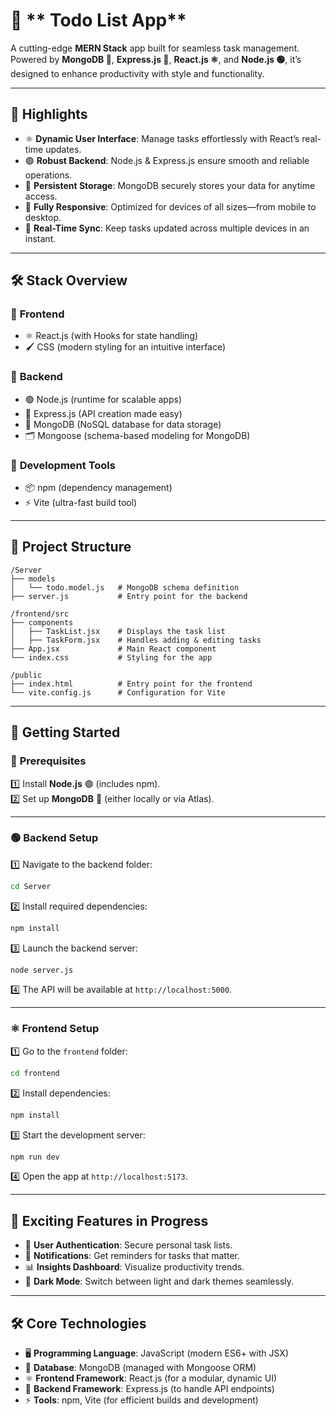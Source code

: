 # 📝 ** Todo List App**

A cutting-edge **MERN Stack** app built for seamless task management. Powered by **MongoDB 🌱**, **Express.js 🚀**, **React.js ⚛️**, and **Node.js 🟢**, it’s designed to enhance productivity with style and functionality.  

---

## 🌟 **Highlights**

- ⚛️ **Dynamic User Interface**: Manage tasks effortlessly with React’s real-time updates.  
- 🟢 **Robust Backend**: Node.js & Express.js ensure smooth and reliable operations.  
- 🌱 **Persistent Storage**: MongoDB securely stores your data for anytime access.  
- 📱 **Fully Responsive**: Optimized for devices of all sizes—from mobile to desktop.  
- 🔄 **Real-Time Sync**: Keep tasks updated across multiple devices in an instant.  

---

## 🛠️ **Stack Overview**

### 🎨 **Frontend**  
- ⚛️ React.js (with Hooks for state handling)  
- 🖌️ CSS (modern styling for an intuitive interface)  

### 🚀 **Backend**  
- 🟢 Node.js (runtime for scalable apps)  
- 🌟 Express.js (API creation made easy)  
- 🌱 MongoDB (NoSQL database for data storage)  
- 🗂️ Mongoose (schema-based modeling for MongoDB)  

### 🔧 **Development Tools**  
- 📦 npm (dependency management)  
- ⚡ Vite (ultra-fast build tool)  

---

## 📁 **Project Structure**

```plaintext
/Server  
├── models  
│   └── todo.model.js   # MongoDB schema definition  
├── server.js           # Entry point for the backend  

/frontend/src  
├── components  
│   ├── TaskList.jsx    # Displays the task list  
│   ├── TaskForm.jsx    # Handles adding & editing tasks  
├── App.jsx             # Main React component  
└── index.css           # Styling for the app  

/public  
├── index.html          # Entry point for the frontend  
└── vite.config.js      # Configuration for Vite  
```  

---

## 🚀 **Getting Started**

### 🧰 **Prerequisites**

1️⃣ Install **Node.js** 🟢 (includes npm).  
2️⃣ Set up **MongoDB** 🌱 (either locally or via Atlas).  

---

### 🟢 **Backend Setup**

1️⃣ Navigate to the backend folder:  
```bash  
cd Server  
```  

2️⃣ Install required dependencies:  
```bash  
npm install  
```  

3️⃣ Launch the backend server:  
```bash  
node server.js  
```  

4️⃣ The API will be available at `http://localhost:5000`.  

---

### ⚛️ **Frontend Setup**

1️⃣ Go to the `frontend` folder:  
```bash  
cd frontend  
```  

2️⃣ Install dependencies:  
```bash  
npm install  
```  

3️⃣ Start the development server:  
```bash  
npm run dev  
```  

4️⃣ Open the app at `http://localhost:5173`.  

---

## 🌈 **Exciting Features in Progress**

- 🔐 **User Authentication**: Secure personal task lists.  
- 🔔 **Notifications**: Get reminders for tasks that matter.  
- 📊 **Insights Dashboard**: Visualize productivity trends.  
- 🌙 **Dark Mode**: Switch between light and dark themes seamlessly.  

---

## 🛠️ **Core Technologies**

- 🖥️ **Programming Language**: JavaScript (modern ES6+ with JSX)  
- 🌱 **Database**: MongoDB (managed with Mongoose ORM)  
- ⚛️ **Frontend Framework**: React.js (for a modular, dynamic UI)  
- 🚀 **Backend Framework**: Express.js (to handle API endpoints)  
- ⚡ **Tools**: npm, Vite (for efficient builds and development)  
